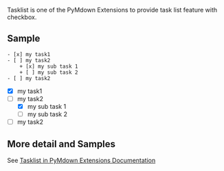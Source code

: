 Tasklist is one of the PyMdown Extensions to provide task list feature with checkbox.

## Sample
    - [x] my task1
    - [ ] my task2
        + [x] my sub task 1
        + [ ] my sub task 2
    - [ ] my task2

- [x] my task1
- [ ] my task2
    + [x] my sub task 1
    + [ ] my sub task 2
- [ ] my task2

## More detail and Samples
See [Tasklist in PyMdown Extensions Documentation](https://facelessuser.github.io/pymdown-extensions/extensions/tasklist/)
